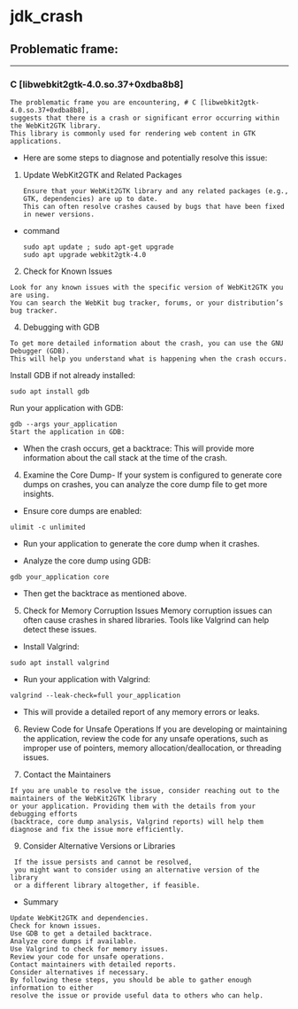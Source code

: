 # jdk_crash

## Problematic frame:

---

### C  [libwebkit2gtk-4.0.so.37+0xdba8b8]

```
The problematic frame you are encountering, # C [libwebkit2gtk-4.0.so.37+0xdba8b8],
suggests that there is a crash or significant error occurring within the WebKit2GTK library.
This library is commonly used for rendering web content in GTK applications.
```

* Here are some steps to diagnose and potentially resolve this issue:

1. Update WebKit2GTK and Related Packages
    ```
    Ensure that your WebKit2GTK library and any related packages (e.g., GTK, dependencies) are up to date.
    This can often resolve crashes caused by bugs that have been fixed in newer versions.
    ```
* command
   ```
   sudo apt update ; sudo apt-get upgrade
   sudo apt upgrade webkit2gtk-4.0
   ```
   
2. Check for Known Issues
```
Look for any known issues with the specific version of WebKit2GTK you are using.
You can search the WebKit bug tracker, forums, or your distribution’s bug tracker.
```

4. Debugging with GDB
```
To get more detailed information about the crash, you can use the GNU Debugger (GDB).
This will help you understand what is happening when the crash occurs.
```

Install GDB if not already installed:
```
sudo apt install gdb
```

Run your application with GDB:
```
gdb --args your_application
Start the application in GDB:
```

* When the crash occurs, get a backtrace:
  This will provide more information about the call stack at the time of the crash.

4. Examine the Core Dump- If your system is configured to generate core dumps on crashes,
   you can analyze the core dump file to get more insights.

* Ensure core dumps are enabled:
```
ulimit -c unlimited
```

* Run your application to generate the core dump when it crashes.

* Analyze the core dump using GDB:

```
gdb your_application core
```

* Then get the backtrace as mentioned above.

5. Check for Memory Corruption Issues
   Memory corruption issues can often cause crashes in shared libraries.
   Tools like Valgrind can help detect these issues.

* Install Valgrind:

```
sudo apt install valgrind
```

* Run your application with Valgrind:

```
valgrind --leak-check=full your_application
```

* This will provide a detailed report of any memory errors or leaks.

6. Review Code for Unsafe Operations
If you are developing or maintaining the application, review the code for any unsafe operations, such as improper use of pointers, memory allocation/deallocation, or threading issues.

7. Contact the Maintainers
 ```
 If you are unable to resolve the issue, consider reaching out to the maintainers of the WebKit2GTK library
 or your application. Providing them with the details from your debugging efforts
 (backtrace, core dump analysis, Valgrind reports) will help them diagnose and fix the issue more efficiently.
```
9. Consider Alternative Versions or Libraries
```
 If the issue persists and cannot be resolved,
 you might want to consider using an alternative version of the library
 or a different library altogether, if feasible.
```

* Summary
```
Update WebKit2GTK and dependencies.
Check for known issues.
Use GDB to get a detailed backtrace.
Analyze core dumps if available.
Use Valgrind to check for memory issues.
Review your code for unsafe operations.
Contact maintainers with detailed reports.
Consider alternatives if necessary.
By following these steps, you should be able to gather enough information to either
resolve the issue or provide useful data to others who can help.
```

